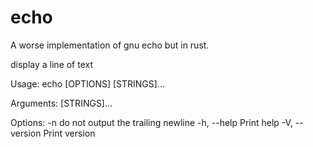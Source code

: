 # echo
A worse implementation of gnu echo but in rust.

display a line of text

Usage: echo [OPTIONS] [STRINGS]...

Arguments:
  [STRINGS]...

Options:
  -n             do not output the trailing newline
  -h, --help     Print help
  -V, --version  Print version
